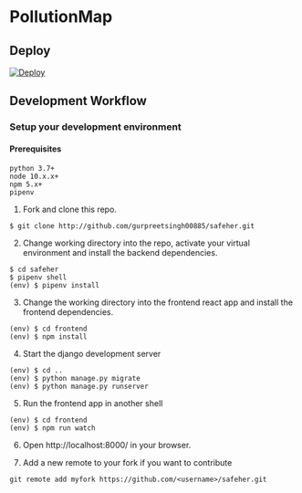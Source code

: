 # PollutionMap

## Deploy
[![Deploy](https://www.herokucdn.com/deploy/button.svg)](https://heroku.com/deploy)

## Development Workflow

### Setup your development environment

#### Prerequisites

```
python 3.7+
node 10.x.x+
npm 5.x+
pipenv
```

1. Fork and clone this repo.

```
$ git clone http://github.com/gurpreetsingh00885/safeher.git
```

2. Change working directory into the repo, activate your virtual environment and install the backend dependencies.

```
$ cd safeher
$ pipenv shell
(env) $ pipenv install
```

3. Change the working directory into the frontend react app and install the frontend dependencies.

```
(env) $ cd frontend
(env) $ npm install
```

4. Start the django development server

```
(env) $ cd ..
(env) $ python manage.py migrate
(env) $ python manage.py runserver
```

5. Run the frontend app in another shell

```
(env) $ cd frontend
(env) $ npm run watch
```

6. Open http://localhost:8000/ in your browser.

7. Add a new remote to your fork if you want to contribute

```
git remote add myfork https://github.com/<username>/safeher.git
```
